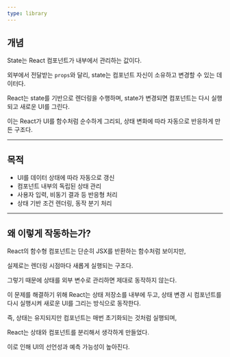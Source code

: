 ```yaml
---
type: library
---
```

## 개념

State는 React 컴포넌트가 내부에서 관리하는 값이다.

외부에서 전달받는 `props`와 달리, state는 컴포넌트 자신이 소유하고 변경할 수 있는 데이터다.

React는 state를 기반으로 렌더링을 수행하며, state가 변경되면 컴포넌트는 다시 실행되고 새로운 UI를 그린다.

이는 React가 UI를 함수처럼 순수하게 그리되, 상태 변화에 따라 자동으로 반응하게 만든 구조다.

---

## 목적

- UI를 데이터 상태에 따라 자동으로 갱신
- 컴포넌트 내부의 독립된 상태 관리
- 사용자 입력, 비동기 결과 등 반응형 처리
- 상태 기반 조건 렌더링, 동작 분기 처리

---

## 왜 이렇게 작동하는가?

React의 함수형 컴포넌트는 단순히 JSX를 반환하는 함수처럼 보이지만,

실제로는 렌더링 시점마다 새롭게 실행되는 구조다.

그렇기 때문에 상태를 외부 변수로 관리하면 제대로 동작하지 않는다.

이 문제를 해결하기 위해 React는 상태 저장소를 내부에 두고, 상태 변경 시 컴포넌트를 다시 실행시켜 새로운 UI를 그리는 방식으로 동작한다.

즉, 상태는 유지되지만 컴포넌트는 매번 초기화되는 것처럼 실행되며,

React는 상태와 컴포넌트를 분리해서 생각하게 만들었다.

이로 인해 UI의 선언성과 예측 가능성이 높아진다.